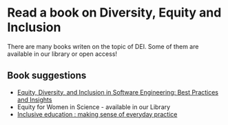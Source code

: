 # Read a book on Diversity, Equity and Inclusion

There are many books writen on the topic of DEI. Some of them are available in our library or open access!

## Book suggestions
* [Equity, Diversity, and Inclusion in Software Engineering: Best Practices and Insights](https://link.springer.com/book/10.1007/978-1-4842-9651-6)
* Equity for Women in Science - available in our Library
* [Inclusive education : making sense of everyday practice](https://tudelft.on.worldcat.org/oclc/972530546)